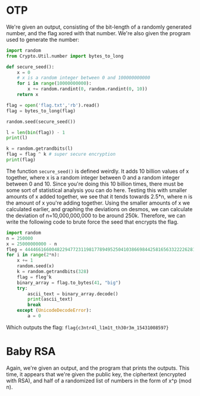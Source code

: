 # OTP
We're given an output, consisting of the bit-length of a randomly generated number, and the flag xored with that number. We're also given the program used to generate the number:
```python
import random
from Crypto.Util.number import bytes_to_long

def secure_seed():
	x = 0
	# x is a random integer between 0 and 100000000000
	for i in range(10000000000):
		x += random.randint(0, random.randint(0, 10))
	return x

flag = open('flag.txt','rb').read()
flag = bytes_to_long(flag)

random.seed(secure_seed())

l = len(bin(flag)) - 1
print(l)

k = random.getrandbits(l)
flag = flag ^ k # super secure encryption
print(flag)
```
The function `secure_seed()` is defined weirdly. It adds 10 billion values of x together, where x is a random integer between 0 and a random integer between 0 and 10. Since you're doing this 10 billion times, there must be some sort of statistical analysis you can do here. Testing this with smaller amounts of x added together, we see that it tends towards 2.5*n, where n is the amount of x you're adding together. Using the smaller amounts of x we calculated earlier, and graphing the deviations on desmos, we can calculate the deviation of n=10,000,000,000 to be around 250k. Therefore, we can write the following code to brute force the seed that encrypts the flag.
```python
import random
n = 250000
x = 25000000000 - n
fleg = 444466166004822947723119817789495250410386698442581656332222628158680136313528100177866881816893557
for i in range(2*n):
    x += 1
    random.seed(x)
    k = random.getrandbits(328)
    flag = fleg^k
    binary_array = flag.to_bytes(41, "big")
    try:
        ascii_text = binary_array.decode()
        print(ascii_text)
        break
    except (UnicodeDecodeError):
        a = 0
```
Which outputs the flag: `flag{c3ntr4l_l1m1t_th30r3m_15431008597}`




# Baby RSA
Again, we're given an output, and the program that prints the outputs. This time, it appears that we're given the public key, the ciphertext (encrypted with RSA), and half of a randomized list of numbers in the form of x^p (mod n).
